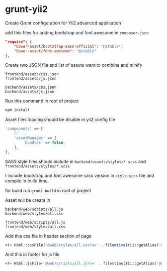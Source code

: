 # grunt-yii2

Create Grunt configuration for Yii2 advanced application

add this files for adding bootstrap and font awesome in ``composer.json``

```json
"require": {
    "bower-asset/bootstrap-sass-official": "@stable",
    "bower-asset/font-awesome": "@stable"
},
```

Create two JSON file and list of assets want to combine and minify

```
frontend/assets/css.json
frontend/assets/js.json
```
```
backend/assets/css.json
backend/assets/js.json
```

Run this command in root of project

```bash
npm install
```

Asset files loading should be disable in yii2 config file

```php
'components' => [
    // ...
    'assetManager' => [
        'bundles' => false,
    ],
],
```

SASS style files should include in ``backend/assets/styles/*.scss`` and ``frontend/assets/styles/*.scss``

I include bootstrap and font awesome sass version in ``style.scss`` file and compile in build time.

for build run ``grunt build`` in root of project

Asset will be create in
```
backend/web/scripts/all.js
backend/web/styles/all.css
```
```
frontend/web/scripts/all.js
frontend/web/styles/all.css
```

Add this css file in header section of page

```php
<?= Html::cssFile('@web/styles/all.css?v=' . filemtime(Yii::getAlias('@webroot/styles/all.css'))) ?>
```

And this in footer for js file

```php
<?= Html::jsFile('@web/scripts/all.js?v=' . filemtime(Yii::getAlias('@webroot/scripts/all.js'))) ?>
```